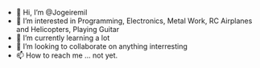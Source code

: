 - 👋 Hi, I’m @Jogeiremil
- 👀 I’m interested in Programming, Electronics, Metal Work, RC Airplanes and Helicopters, Playing Guitar
- 🌱 I’m currently learning a lot
- 💞️ I’m looking to collaborate on anything interresting
- 📫 How to reach me ... not yet.

<!---
Jogeiremil/Jogeiremil is a ✨ special ✨ repository because its `README.md` (this file) appears on your GitHub profile.
You can click the Preview link to take a look at your changes.
--->
